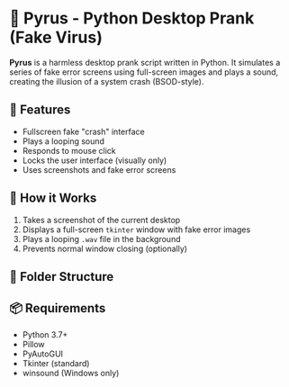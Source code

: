 # 🐍 Pyrus - Python Desktop Prank (Fake Virus)

**Pyrus** is a harmless desktop prank script written in Python. It simulates a series of fake error screens using full-screen images and plays a sound, creating the illusion of a system crash (BSOD-style).



## 🧩 Features

- Fullscreen fake "crash" interface
- Plays a looping sound
- Responds to mouse click
- Locks the user interface (visually only)
- Uses screenshots and fake error screens

## 🚀 How it Works

1. Takes a screenshot of the current desktop
2. Displays a full-screen `tkinter` window with fake error images
3. Plays a looping `.wav` file in the background
4. Prevents normal window closing (optionally)

## 📁 Folder Structure

## 📦 Requirements

- Python 3.7+
- Pillow
- PyAutoGUI
- Tkinter (standard)
- winsound (Windows only)



